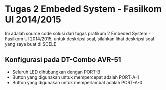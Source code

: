Tugas 2 Embeded System - Fasilkom UI 2014/2015
==============================================
Ini adalah source code solusi dari tugas pratikum 2 Embeded System - Fasilkom UI 2014/2015, untuk deskripsi soal, silahkan lihat deskripsi soal yang saya buat di SCELE

## Konfigurasi pada DT-Combo AVR-51
- Seluruh LED dihubungkan dengan PORT-B
- Button yang digunakan untuk mempercepat adalah PORT-A-1
- Button yang digunakan untuk memperlambat adalah PORT-A-0
